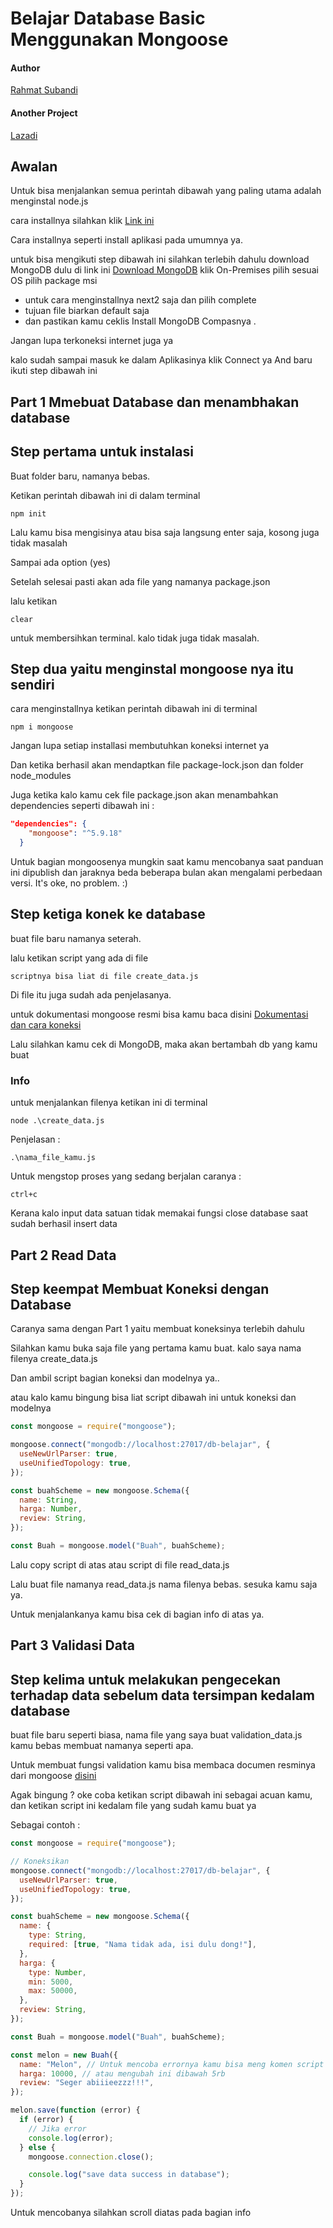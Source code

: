 # Belajar Database Basic Menggunakan Mongoose

#### Author

[Rahmat Subandi](https://rhmtin.com/)

#### Another Project

[Lazadi](https://lazadi.rhmtin.com/)

## Awalan

Untuk bisa menjalankan semua perintah dibawah yang paling utama adalah menginstal node.js

cara installnya silahkan klik [Link ini](https://nodejs.org/en/download/)

Cara installnya seperti install aplikasi pada umumnya ya.

untuk bisa mengikuti step dibawah ini silahkan terlebih dahulu download MongoDB dulu di link ini [Download MongoDB](https://www.mongodb.com/try/download/community) klik On-Premises pilih sesuai OS pilih package msi

- untuk cara menginstallnya next2 saja dan pilih complete
- tujuan file biarkan default saja
- dan pastikan kamu ceklis Install MongoDB Compasnya .

Jangan lupa terkoneksi internet juga ya

kalo sudah sampai masuk ke dalam Aplikasinya klik Connect ya
And baru ikuti step dibawah ini

## Part 1 Mmebuat Database dan menambhakan database

## Step pertama untuk instalasi

Buat folder baru, namanya bebas.

Ketikan perintah dibawah ini di dalam terminal

```
npm init
```

Lalu kamu bisa mengisinya atau bisa saja langsung enter saja, kosong juga tidak masalah

Sampai ada option (yes)

Setelah selesai pasti akan ada file yang namanya package.json

lalu ketikan

```
clear
```

untuk membersihkan terminal. kalo tidak juga tidak masalah.

## Step dua yaitu menginstal mongoose nya itu sendiri

cara menginstallnya ketikan perintah dibawah ini di terminal

```
npm i mongoose
```

Jangan lupa setiap installasi membutuhkan koneksi internet ya

Dan ketika berhasil akan mendaptkan file package-lock.json dan folder node_modules

Juga ketika kalo kamu cek file package.json akan menambahkan dependencies seperti dibawah ini :

```json
"dependencies": {
    "mongoose": "^5.9.18"
  }
```

Untuk bagian mongoosenya mungkin saat kamu mencobanya saat panduan ini dipublish dan jaraknya beda beberapa bulan akan mengalami perbedaan versi. It's oke, no problem. :)

## Step ketiga konek ke database

buat file baru namanya seterah.

lalu ketikan script yang ada di file

```
scriptnya bisa liat di file create_data.js
```

Di file itu juga sudah ada penjelasanya.

untuk dokumentasi mongoose resmi bisa kamu baca disini [Dokumentasi dan cara koneksi](https://mongoosejs.com/)

Lalu silahkan kamu cek di MongoDB, maka akan bertambah db yang kamu buat

### Info

untuk menjalankan filenya ketikan ini di terminal

```
node .\create_data.js
```

Penjelasan :

```
.\nama_file_kamu.js
```

Untuk mengstop proses yang sedang berjalan caranya :

```
ctrl+c
```

Kerana kalo input data satuan tidak memakai fungsi close database saat sudah berhasil insert data

## Part 2 Read Data

## Step keempat Membuat Koneksi dengan Database

Caranya sama dengan Part 1 yaitu membuat koneksinya terlebih dahulu

Silahkan kamu buka saja file yang pertama kamu buat. kalo saya nama filenya create_data.js

Dan ambil script bagian koneksi dan modelnya ya..

atau kalo kamu bingung bisa liat script dibawah ini untuk koneksi dan modelnya

```javascript
const mongoose = require("mongoose");

mongoose.connect("mongodb://localhost:27017/db-belajar", {
  useNewUrlParser: true,
  useUnifiedTopology: true,
});

const buahScheme = new mongoose.Schema({
  name: String,
  harga: Number,
  review: String,
});

const Buah = mongoose.model("Buah", buahScheme);
```

Lalu copy script di atas atau script di file read_data.js

Lalu buat file namanya read_data.js nama filenya bebas. sesuka kamu saja ya.

Untuk menjalankanya kamu bisa cek di bagian info di atas ya.

## Part 3 Validasi Data

## Step kelima untuk melakukan pengecekan terhadap data sebelum data tersimpan kedalam database

buat file baru seperti biasa, nama file yang saya buat validation_data.js kamu bebas membuat namanya seperti apa.

Untuk membuat fungsi validation kamu bisa membaca documen resminya dari mongoose [disini](https://mongoosejs.com/docs/validation.html#built-in-validators)

Agak bingung ? oke coba ketikan script dibawah ini sebagai acuan kamu, dan ketikan script ini kedalam file yang sudah kamu buat ya

Sebagai contoh :

```javascript
const mongoose = require("mongoose");

// Koneksikan
mongoose.connect("mongodb://localhost:27017/db-belajar", {
  useNewUrlParser: true,
  useUnifiedTopology: true,
});

const buahScheme = new mongoose.Schema({
  name: {
    type: String,
    required: [true, "Nama tidak ada, isi dulu dong!"],
  },
  harga: {
    type: Number,
    min: 5000,
    max: 50000,
  },
  review: String,
});

const Buah = mongoose.model("Buah", buahScheme);

const melon = new Buah({
  name: "Melon", // Untuk mencoba errornya kamu bisa meng komen script ini
  harga: 10000, // atau mengubah ini dibawah 5rb
  review: "Seger abiiieezzz!!!",
});

melon.save(function (error) {
  if (error) {
    // Jika error
    console.log(error);
  } else {
    mongoose.connection.close();

    console.log("save data success in database");
  }
});
```

Untuk mencobanya silahkan scroll diatas pada bagian info
